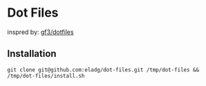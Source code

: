 Dot Files 
==========

inspred by: [gf3/dotfiles](<https://github.com/gf3/dotfiles>)



Installation
------------

`git clone git@github.com:eladg/dot-files.git /tmp/dot-files &&
/tmp/dot-files/install.sh`




